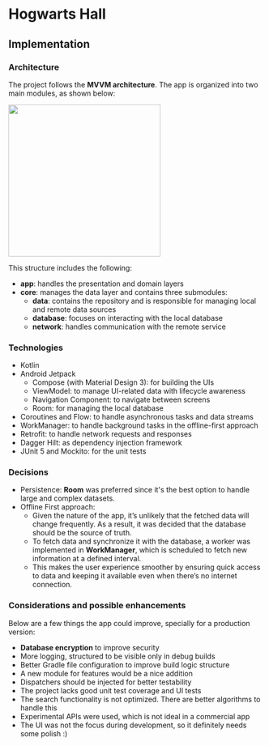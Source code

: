 # Hogwarts Hall

## Implementation

### Architecture

The project follows the **MVVM architecture**. The app is organized into two main modules, as shown below:

<img width=300 src="https://github.com/user-attachments/assets/84408c4e-a12c-44a8-9837-b6d29f2c83e2" />

This structure includes the following:
- **app**: handles the presentation and domain layers
- **core**: manages the data layer and contains three submodules:
    - **data**: contains the repository and is responsible for managing local and remote data sources
    - **database**: focuses on interacting with the local database
    - **network**: handles communication with the remote service

### Technologies

- Kotlin
- Android Jetpack
    - Compose (with Material Design 3): for building the UIs
    - ViewModel: to manage UI-related data with lifecycle awareness
    - Navigation Component: to navigate between screens
    - Room: for managing the local database
- Coroutines and Flow: to handle asynchronous tasks and data streams
- WorkManager: to handle background tasks in the offline-first approach
- Retrofit: to handle network requests and responses
- Dagger Hilt: as dependency injection framework
- JUnit 5 and Mockito: for the unit tests

### Decisions

- Persistence: **Room** was preferred since it's the best option to handle large and complex datasets.
- Offline First approach:
  - Given the nature of the app, it’s unlikely that the fetched data will change frequently. As a result, it was decided that the database should be the source of truth.
  - To fetch data and synchronize it with the database, a worker was implemented in **WorkManager**, which is scheduled to fetch new information at a defined interval.
  - This makes the user experience smoother by ensuring quick access to data and keeping it available even when there’s no internet connection.

### Considerations and possible enhancements
Below are a few things the app could improve, specially for a production version:

- **Database encryption** to improve security
- More logging, structured to be visible only in debug builds
- Better Gradle file configuration to improve build logic structure
- A new module for features would be a nice addition
- Dispatchers should be injected for better testability
- The project lacks good unit test coverage and UI tests
- The search functionality is not optimized. There are better algorithms to handle this
- Experimental APIs were used, which is not ideal in a commercial app
- The UI was not the focus during development, so it definitely needs some polish :)

